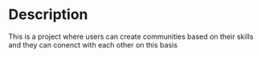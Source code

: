 # Description 

This is a project where users can create communities based on their skills and they can conenct with each other on this basis



